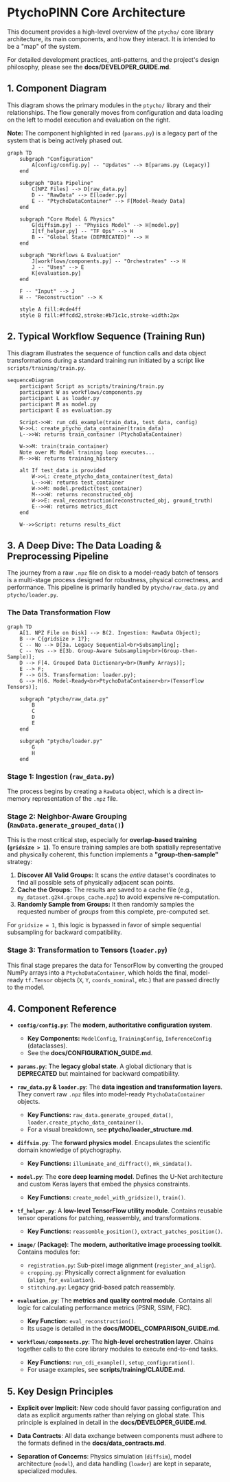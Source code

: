 # PtychoPINN Core Architecture

This document provides a high-level overview of the `ptycho/` core library architecture, its main components, and how they interact. It is intended to be a "map" of the system.

For detailed development practices, anti-patterns, and the project's design philosophy, please see the **<doc-ref type="guide">docs/DEVELOPER_GUIDE.md</doc-ref>**.

## 1. Component Diagram

This diagram shows the primary modules in the `ptycho/` library and their relationships. The flow generally moves from configuration and data loading on the left to model execution and evaluation on the right.

**Note:** The component highlighted in red (`params.py`) is a legacy part of the system that is being actively phased out.

```mermaid
graph TD
    subgraph "Configuration"
        A[config/config.py] -- "Updates" --> B[params.py (Legacy)]
    end

    subgraph "Data Pipeline"
        C[NPZ Files] --> D[raw_data.py]
        D -- "RawData" --> E[loader.py]
        E -- "PtychoDataContainer" --> F[Model-Ready Data]
    end

    subgraph "Core Model & Physics"
        G[diffsim.py] -- "Physics Model" --> H[model.py]
        I[tf_helper.py] -- "TF Ops" --> H
        B -- "Global State (DEPRECATED)" --> H
    end
    
    subgraph "Workflows & Evaluation"
        J[workflows/components.py] -- "Orchestrates" --> H
        J -- "Uses" --> E
        K[evaluation.py]
    end

    F -- "Input" --> J
    H -- "Reconstruction" --> K

    style A fill:#cde4ff
    style B fill:#ffcdd2,stroke:#b71c1c,stroke-width:2px
```

## 2. Typical Workflow Sequence (Training Run)

This diagram illustrates the sequence of function calls and data object transformations during a standard training run initiated by a script like `scripts/training/train.py`.

```mermaid
sequenceDiagram
    participant Script as scripts/training/train.py
    participant W as workflows/components.py
    participant L as loader.py
    participant M as model.py
    participant E as evaluation.py

    Script->>W: run_cdi_example(train_data, test_data, config)
    W->>L: create_ptycho_data_container(train_data)
    L-->>W: returns train_container (PtychoDataContainer)
    
    W->>M: train(train_container)
    Note over M: Model training loop executes...
    M-->>W: returns training_history
    
    alt If test_data is provided
        W->>L: create_ptycho_data_container(test_data)
        L-->>W: returns test_container
        W->>M: model.predict(test_container)
        M-->>W: returns reconstructed_obj
        W->>E: eval_reconstruction(reconstructed_obj, ground_truth)
        E-->>W: returns metrics_dict
    end

    W-->>Script: returns results_dict
```

## 3. A Deep Dive: The Data Loading & Preprocessing Pipeline

The journey from a raw `.npz` file on disk to a model-ready batch of tensors is a multi-stage process designed for robustness, physical correctness, and performance. This pipeline is primarily handled by `ptycho/raw_data.py` and `ptycho/loader.py`.

### The Data Transformation Flow

```mermaid
graph TD
    A[1. NPZ File on Disk] --> B(2. Ingestion: RawData Object);
    B --> C{gridsize > 1?};
    C -- No --> D[3a. Legacy Sequential<br>Subsampling];
    C -- Yes --> E[3b. Group-Aware Subsampling<br>(Group-then-Sample)];
    D --> F[4. Grouped Data Dictionary<br>(NumPy Arrays)];
    E --> F;
    F --> G(5. Transformation: loader.py);
    G --> H[6. Model-Ready<br>PtychoDataContainer<br>(TensorFlow Tensors)];

    subgraph "ptycho/raw_data.py"
        B
        C
        D
        E
    end

    subgraph "ptycho/loader.py"
        G
        H
    end
```

### Stage 1: Ingestion (`raw_data.py`)
The process begins by creating a `RawData` object, which is a direct in-memory representation of the `.npz` file.

### Stage 2: Neighbor-Aware Grouping (`RawData.generate_grouped_data()`)
This is the most critical step, especially for **overlap-based training (`gridsize > 1`)**. To ensure training samples are both spatially representative and physically coherent, this function implements a **"group-then-sample"** strategy:
1.  **Discover All Valid Groups:** It scans the *entire* dataset's coordinates to find all possible sets of physically adjacent scan points.
2.  **Cache the Groups:** The results are saved to a cache file (e.g., `my_dataset.g2k4.groups_cache.npz`) to avoid expensive re-computation.
3.  **Randomly Sample from Groups:** It then randomly samples the requested number of *groups* from this complete, pre-computed set.

For `gridsize = 1`, this logic is bypassed in favor of simple sequential subsampling for backward compatibility.

### Stage 3: Transformation to Tensors (`loader.py`)
This final stage prepares the data for TensorFlow by converting the grouped NumPy arrays into a `PtychoDataContainer`, which holds the final, model-ready `tf.Tensor` objects (`X`, `Y`, `coords_nominal`, etc.) that are passed directly to the model.

## 4. Component Reference

-   **`config/config.py`**: The **modern, authoritative configuration system**.
    -   **Key Components:** `ModelConfig`, `TrainingConfig`, `InferenceConfig` (dataclasses).
    -   See the **<doc-ref type="guide">docs/CONFIGURATION_GUIDE.md</doc-ref>**.

-   **`params.py`**: The **legacy global state**. A global dictionary that is **DEPRECATED** but maintained for backward compatibility.

-   **`raw_data.py` & `loader.py`**: The **data ingestion and transformation layers**. They convert raw `.npz` files into model-ready `PtychoDataContainer` objects.
    -   **Key Functions:** `raw_data.generate_grouped_data()`, `loader.create_ptycho_data_container()`.
    -   For a visual breakdown, see **<doc-ref type="technical">ptycho/loader_structure.md</doc-ref>**.

-   **`diffsim.py`**: The **forward physics model**. Encapsulates the scientific domain knowledge of ptychography.
    -   **Key Functions:** `illuminate_and_diffract()`, `mk_simdata()`.

-   **`model.py`**: The **core deep learning model**. Defines the U-Net architecture and custom Keras layers that embed the physics constraints.
    -   **Key Functions:** `create_model_with_gridsize()`, `train()`.

-   **`tf_helper.py`**: A **low-level TensorFlow utility module**. Contains reusable tensor operations for patching, reassembly, and transformations.
    -   **Key Functions:** `reassemble_position()`, `extract_patches_position()`.

-   **`image/` (Package)**: The **modern, authoritative image processing toolkit**. Contains modules for:
    -   `registration.py`: Sub-pixel image alignment (`register_and_align`).
    -   `cropping.py`: Physically correct alignment for evaluation (`align_for_evaluation`).
    -   `stitching.py`: Legacy grid-based patch reassembly.

-   **`evaluation.py`**: The **metrics and quality control module**. Contains all logic for calculating performance metrics (PSNR, SSIM, FRC).
    -   **Key Function:** `eval_reconstruction()`.
    -   Its usage is detailed in the **<doc-ref type="guide">docs/MODEL_COMPARISON_GUIDE.md</doc-ref>**.

-   **`workflows/components.py`**: The **high-level orchestration layer**. Chains together calls to the core library modules to execute end-to-end tasks.
    -   **Key Functions:** `run_cdi_example()`, `setup_configuration()`.
    -   For usage examples, see **<doc-ref type="workflow-guide">scripts/training/CLAUDE.md</doc-ref>**.

## 5. Key Design Principles

-   **Explicit over Implicit**: New code should favor passing configuration and data as explicit arguments rather than relying on global state. This principle is explained in detail in the **<doc-ref type="guide">docs/DEVELOPER_GUIDE.md</doc-ref>**.

-   **Data Contracts**: All data exchange between components must adhere to the formats defined in the **<doc-ref type="contract">docs/data_contracts.md</doc-ref>**.

-   **Separation of Concerns**: Physics simulation (`diffsim`), model architecture (`model`), and data handling (`loader`) are kept in separate, specialized modules.
